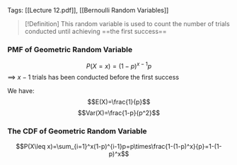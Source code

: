 Tags: [[Lecture 12.pdf]], [[Bernoulli Random Variables]]

>[!Definition]
>This random variable is used to count the number of trials conducted until achieving ==the first success==

### PMF of Geometric Random Variable
$$P(X=x)=(1-p)^{x-1}p$$
==> $x-1$ trials has been conducted before the first success

We have:
$$E(X)=\frac{1}{p}$$
$$Var(X)=\frac{1-p}{p^2}$$
### The CDF of Geometric Random Variable
$$P(X\leq x)=\sum_{i=1}^x(1-p)^{i-1}p=p\times\frac{1-(1-p)^x}{p}=1-(1-p)^x$$
